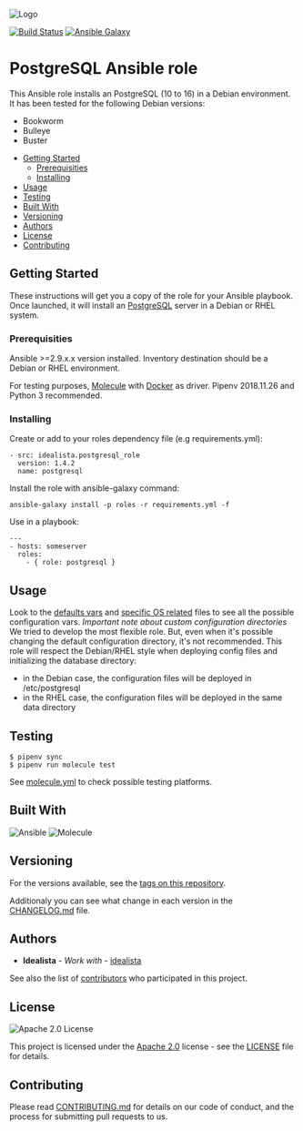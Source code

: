 ![Logo](https://raw.githubusercontent.com/idealista/postgresql_role/master/logo.gif)

[![Build Status](https://travis-ci.com/idealista/postgresql_role.png)](https://travis-ci.com/idealista/postgresql_role)
[![Ansible Galaxy](https://img.shields.io/badge/galaxy-idealista.postgresql__role-B62682.svg)](https://galaxy.ansible.com/idealista/postgresql_role)

# PostgreSQL Ansible role

This Ansible role installs an PostgreSQL (10 to 16) in a Debian environment. It has been tested for the following Debian versions:

* Bookworm
* Bulleye
* Buster

- [Getting Started](#getting-started)
	- [Prerequisities](#prerequisities)
	- [Installing](#installing)
- [Usage](#usage)
- [Testing](#testing)
- [Built With](#built-with)
- [Versioning](#versioning)
- [Authors](#authors)
- [License](#license)
- [Contributing](#contributing)

## Getting Started

These instructions will get you a copy of the role for your Ansible playbook. Once launched, it will install an [PostgreSQL](https://www.postgresql.org/) server in a Debian or RHEL system.

### Prerequisities
Ansible >=2.9.x.x version installed.
Inventory destination should be a Debian or RHEL environment.

For testing purposes, [Molecule](https://molecule.readthedocs.io/) with [Docker](https://www.docker.com/) as driver. Pipenv 2018.11.26 and Python 3 recommended.

### Installing

Create or add to your roles dependency file (e.g requirements.yml):

```
- src: idealista.postgresql_role
  version: 1.4.2
  name: postgresql
```

Install the role with ansible-galaxy command:

```
ansible-galaxy install -p roles -r requirements.yml -f
```

Use in a playbook:

```
---
- hosts: someserver
  roles:
    - { role: postgresql }
```

## Usage

Look to the [defaults vars](defaults/) and [specific OS related](vars/) files to see all the possible configuration vars.
*Important note about custom configuration directories*
We tried to develop the most flexible role. But, even when it's possible changing the default configuration directory, it's not recommended. This role will respect the Debian/RHEL style when deploying config files and initializing the database directory:
* in the Debian case, the configuration files will be deployed in /etc/postgresql
* in the RHEL case, the configuration files will be deployed in the same data directory

## Testing

```
$ pipenv sync
$ pipenv run molecule test
```

See [molecule.yml](https://github.com/idealista/postgresql_role/blob/master/molecule/default/molecule.yml) to check possible testing platforms.

## Built With

![Ansible](https://img.shields.io/badge/ansible-2.9.10-green.svg)
![Molecule](https://img.shields.io/badge/molecule-3.0.6-green.svg)

## Versioning

For the versions available, see the [tags on this repository](https://github.com/idealista/postgresql_role/tags).

Additionaly you can see what change in each version in the [CHANGELOG.md](https://github.com/idealista/postgresql_role/blob/master/CHANGELOG.md) file.

## Authors

* **Idealista** - *Work with* - [idealista](https://github.com/idealista)

See also the list of [contributors](https://github.com/idealista/postgresql_role/contributors) who participated in this project.

## License

![Apache 2.0 License](https://img.shields.io/hexpm/l/plug.svg)

This project is licensed under the [Apache 2.0](https://www.apache.org/licenses/LICENSE-2.0) license - see the [LICENSE](LICENSE) file for details.

## Contributing

Please read [CONTRIBUTING.md](https://github.com/idealista/postgresql_role/blob/master/.github/CONTRIBUTING.md) for details on our code of conduct, and the process for submitting pull requests to us.
